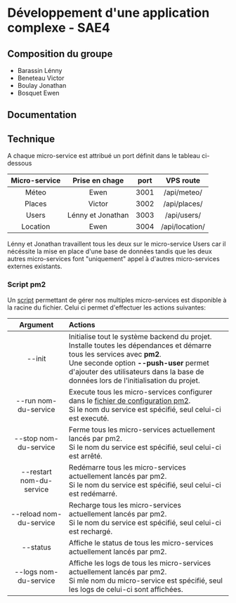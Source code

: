 # Développement d'une application complexe - SAE4

## Composition du groupe

- Barassin Lénny
- Beneteau Victor
- Boulay Jonathan
- Bosquet Ewen

## Documentation

## Technique

A chaque micro-service est attribué un port définit dans le tableau ci-dessous

|Micro-service|Prise en chage|port|VPS route|
|:--:|:--:|:--:|:--:|
|Méteo|Ewen|3001|/api/meteo/|
|Places|Victor|3002|/api/places/|
|Users|Lénny et Jonathan|3003|/api/users/|
|Location|Ewen|3004|/api/location/|


Lénny et Jonathan travaillent tous les deux sur le micro-service Users car il nécéssite la mise en place d'une base de données tandis que les deux autres micro-services font "uniquement" appel à d'autres micro-services externes existants.

### Script pm2

Un [script](pm2.sh) permettant de gérer nos multiples micro-services est disponible à la racine du fichier. Celui ci permet d'effectuer les actions suivantes:

|Argument|Actions|
|:--:|:--|
|--init|Initialise tout le système backend du projet.</br>Installe toutes les dépendances et démarre tous les services avec **pm2**.</br>Une seconde option **--push-user** permet d'ajouter des utilisateurs dans la base de données lors de l'initialisation du projet. |
|--run nom-du-service|Execute tous les micro-services configurer dans le [fichier de configuration pm2](/ecosystem.config.js). <br/>Si le nom du service est spécifié, seul celui-ci est executé. |
|--stop nom-du-service|Ferme tous les micro-services actuellement lancés par pm2.<br/>Si le nom du service est spécifié, seul celui-ci est arrêté.|
|--restart nom-du-service|Redémarre tous les micro-services actuellement lancés par pm2.<br/>Si le nom du service est spécifié, seul celui-ci est redémarré.|
|--reload nom-du-service|Recharge tous les micro-services actuellement lancés par pm2. <br/>Si le nom du service est spécifié, seul celui-ci est rechargé.|
|--status|Affiche le status de tous les micro-services actuellement lancés par pm2.|
|--logs nom-du-service|Affiche les logs de tous les micro-services actuellement lancés par pm2. <br/> Si mle nom du micro-service est spécifié, seul les logs de celui-ci sont affichées.|